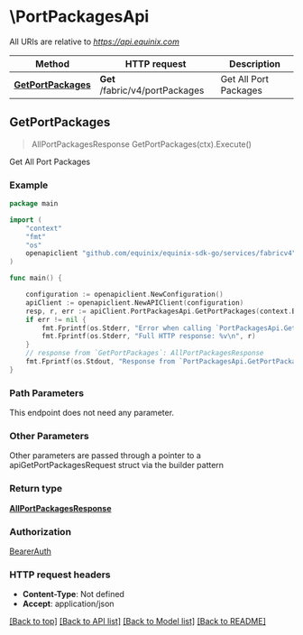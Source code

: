 # \PortPackagesApi

All URIs are relative to *https://api.equinix.com*

Method | HTTP request | Description
------------- | ------------- | -------------
[**GetPortPackages**](PortPackagesApi.md#GetPortPackages) | **Get** /fabric/v4/portPackages | Get All Port Packages



## GetPortPackages

> AllPortPackagesResponse GetPortPackages(ctx).Execute()

Get All Port Packages



### Example

```go
package main

import (
	"context"
	"fmt"
	"os"
	openapiclient "github.com/equinix/equinix-sdk-go/services/fabricv4"
)

func main() {

	configuration := openapiclient.NewConfiguration()
	apiClient := openapiclient.NewAPIClient(configuration)
	resp, r, err := apiClient.PortPackagesApi.GetPortPackages(context.Background()).Execute()
	if err != nil {
		fmt.Fprintf(os.Stderr, "Error when calling `PortPackagesApi.GetPortPackages``: %v\n", err)
		fmt.Fprintf(os.Stderr, "Full HTTP response: %v\n", r)
	}
	// response from `GetPortPackages`: AllPortPackagesResponse
	fmt.Fprintf(os.Stdout, "Response from `PortPackagesApi.GetPortPackages`: %v\n", resp)
}
```

### Path Parameters

This endpoint does not need any parameter.

### Other Parameters

Other parameters are passed through a pointer to a apiGetPortPackagesRequest struct via the builder pattern


### Return type

[**AllPortPackagesResponse**](AllPortPackagesResponse.md)

### Authorization

[BearerAuth](../README.md#BearerAuth)

### HTTP request headers

- **Content-Type**: Not defined
- **Accept**: application/json

[[Back to top]](#) [[Back to API list]](../README.md#documentation-for-api-endpoints)
[[Back to Model list]](../README.md#documentation-for-models)
[[Back to README]](../README.md)

